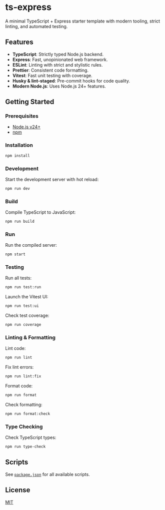 # ts-express

A minimal TypeScript + Express starter template with modern tooling, strict linting, and automated testing.

## Features

- **TypeScript**: Strictly typed Node.js backend.
- **Express**: Fast, unopinionated web framework.
- **ESLint**: Linting with strict and stylistic rules.
- **Prettier**: Consistent code formatting.
- **Vitest**: Fast unit testing with coverage.
- **Husky & lint-staged**: Pre-commit hooks for code quality.
- **Modern Node.js**: Uses Node.js 24+ features.

## Getting Started

### Prerequisites

- [Node.js v24+](https://nodejs.org/)
- [npm](https://www.npmjs.com/)

### Installation

```sh
npm install
```

### Development

Start the development server with hot reload:

```sh
npm run dev
```

### Build

Compile TypeScript to JavaScript:

```sh
npm run build
```

### Run

Run the compiled server:

```sh
npm start
```

### Testing

Run all tests:

```sh
npm run test:run
```

Launch the Vitest UI:

```sh
npm run test:ui
```

Check test coverage:

```sh
npm run coverage
```

### Linting & Formatting

Lint code:

```sh
npm run lint
```

Fix lint errors:

```sh
npm run lint:fix
```

Format code:

```sh
npm run format
```

Check formatting:

```sh
npm run format:check
```

### Type Checking

Check TypeScript types:

```sh
npm run type-check
```

## Scripts

See [`package.json`](package.json) for all available scripts.

## License

[MIT](LICENSE)
